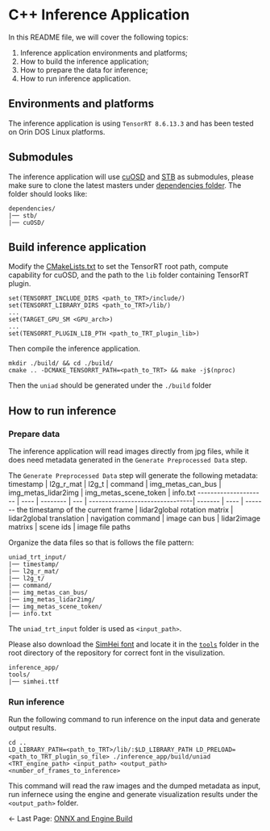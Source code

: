 # C++ Inference Application
In this README file, we will cover the following topics:
1) Inference application environments and platforms;
2) How to build the inference application;
3) How to prepare the data for inference;
4) How to run inference application.

## Environments and platforms
The inference application is using ```TensorRT 8.6.13.3``` and has been tested on Orin DOS Linux platforms.
## Submodules
The inference application will use [cuOSD](https://github.com/NVIDIA-AI-IOT/Lidar_AI_Solution/tree/master/libraries/cuOSD) and [STB](https://github.com/nothings/stb) as submodules, please make sure to clone the latest masters under [dependencies folder](./dependencies/). The folder should looks like:
```
dependencies/
|── stb/
|── cuOSD/
```
## Build inference application
Modify the [CMakeLists.txt](./CMakeLists.txt) to set the TensorRT root path, compute capability for cuOSD, and the path to the ```lib``` folder containing TensorRT plugin.
```
set(TENSORRT_INCLUDE_DIRS <path_to_TRT>/include/)
set(TENSORRT_LIBRARY_DIRS <path_to_TRT>/lib/)
...
set(TARGET_GPU_SM <GPU_arch>)
...
set(TENSORRT_PLUGIN_LIB_PTH <path_to_TRT_plugin_lib>)
```
Then compile the inference application.
```
mkdir ./build/ && cd ./build/
cmake .. -DCMAKE_TENSORRT_PATH=<path_to_TRT> && make -j$(nproc)
```
Then the ```uniad``` should be generated under the ```./build``` folder
## How to run inference
### Prepare data
The inference application will read images directly from jpg files, while it does need metadata generated in the ```Generate Preprocessed Data``` step. 

The ```Generate Preprocessed Data``` step will generate the following metadata:
timestamp    | l2g_r_mat | l2g_t | command | img_metas_can_bus | img_metas_lidar2img | img_metas_scene_token | info.txt
--------------------- | ---- | -------- | --- | --------------------------------| ------- | ---- | -------
the timestamp of the current frame | lidar2global rotation matrix | lidar2global translation | navigation command | image can bus | lidar2image matrixs | scene ids | image file paths 

Organize the data files so that is follows the file pattern:
```
uniad_trt_input/
|── timestamp/
|── l2g_r_mat/
|── l2g_t/
|── command/
|── img_metas_can_bus/
|── img_metas_lidar2img/
|── img_metas_scene_token/
|── info.txt
```

The ```uniad_trt_input``` folder is used as ```<input_path>```.

Please also download the [SimHei font](https://github.com/NVIDIA-AI-IOT/Lidar_AI_Solution/blob/master/libraries/cuOSD/data/simhei.ttf) and locate it in the [```tools```](../tools/) folder in the root directory of the repository for correct font in the visulization.
```
inference_app/
tools/
|── simhei.ttf
```


### Run inference
Run the following command to run inference on the input data and generate output results.
```
cd ..
LD_LIBRARY_PATH=<path_to_TRT>/lib/:$LD_LIBRARY_PATH LD_PRELOAD=<path_to_TRT_plugin_so_file> ./inference_app/build/uniad <TRT_engine_path> <input_path> <output_path> <number_of_frames_to_inference>
```
This command will read the raw images and the dumped metadata as input, run infernece using the engine and generate visualization results under the ```<output_path>``` folder.

<- Last Page: [ONNX and Engine Build](../documents/onnx_engine_build.md)
